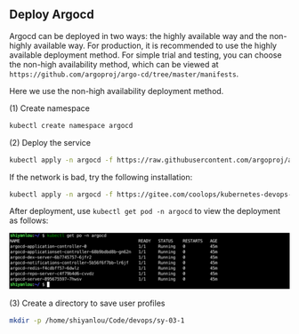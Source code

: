## Deploy Argocd

Argocd can be deployed in two ways: the highly available way and the non-highly available way. For production, it is recommended to use the highly available deployment method. For simple trial and testing, you can choose the non-high availability method, which can be viewed at `https://github.com/argoproj/argo-cd/tree/master/manifests`.

Here we use the non-high availability deployment method.

(1) Create namespace

```bash
kubectl create namespace argocd
```

(2) Deploy the service

```bash
kubectl apply -n argocd -f https://raw.githubusercontent.com/argoproj/argo-cd/stable/manifests/install.yaml
```

If the network is bad, try the following installation:

```bash
kubectl apply -n argocd -f https://gitee.com/coolops/kubernetes-devops-course/raw/master/argocd/install.yaml
```

After deployment, use `kubectl get pod -n argocd` to view the deployment as follows:

![图片描述](assets/lab-deploying-and-using-argocd-in-kubernetes-2-0.png)

(3) Create a directory to save user profiles

```bash
mkdir -p /home/shiyanlou/Code/devops/sy-03-1
```
